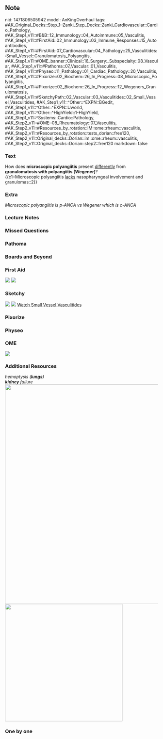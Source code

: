 ## Note
nid: 1471806505942
model: AnKingOverhaul
tags: #AK_Original_Decks::Step_1::Zanki_Step_Decks::Zanki_Cardiovascular::Cardio_Pathology, #AK_Step1_v11::#B&B::12_Immunology::04_Autoimmune::05_Vasculitis, #AK_Step1_v11::#FirstAid::02_Immunology::03_Immune_Responses::15_Autoantibodies, #AK_Step1_v11::#FirstAid::07_Cardiovascular::04_Pathology::25_Vasculitides::Small_Vessel::Granulomatosis_Polyangitis, #AK_Step1_v11::#OME_banner::Clinical::16_Surgery:_Subspecialty::08_Vascular, #AK_Step1_v11::#Pathoma::07_Vascular::01_Vasculitis, #AK_Step1_v11::#Physeo::11_Pathology::01_Cardiac_Pathology::20_Vasculitis, #AK_Step1_v11::#Pixorize::02_Biochem::26_In_Progress::08_Microscopic_Polyangiitis, #AK_Step1_v11::#Pixorize::02_Biochem::26_In_Progress::12_Wegeners_Granulomatosis, #AK_Step1_v11::#SketchyPath::02_Vascular::03_Vasculitides::02_Small_Vessel_Vasculitides, #AK_Step1_v11::^Other::^EXPN::BGedit, #AK_Step1_v11::^Other::^EXPN::Uworld, #AK_Step1_v11::^Other::^HighYield::1-HighYield, #AK_Step1_v11::^Systems::Cardio::Pathology, #AK_Step2_v11::#OME::08_Rheumatology::07_Vasculitis, #AK_Step2_v11::#Resources_by_rotation::IM::ome::rheum::vasculitis, #AK_Step2_v11::#Resources_by_rotation::tests_dorian::free120, #AK_Step2_v11::Original_decks::Dorian::im::ome::rheum::vasculitis, #AK_Step2_v11::Original_decks::Dorian::step2::free120
markdown: false

### Text
<div>
  <div>
    <div>
      How does <b>microscopic polyangiitis</b> present
      <u>differently</u> from <b>granulomatosis with polyangiitis
      (Wegener)</b>?
    </div>
    <div>
      {{c1::Microscopic polyangiitis <u>lacks</u> nasopharyngeal
      involvement and granulomas::2}}
    </div>
  </div>
</div>

### Extra
<i>Microscopic polyangiitis is p-ANCA vs Wegener which is
c-ANCA</i>

### Lecture Notes


### Missed Questions


### Pathoma


### Boards and Beyond


### First Aid
<img src="tmpOVepJe.png"> <img src="tmpAlynG4.png">

### Sketchy
<img src="SketchyMedical%202019-12-20%2012-06-59_1566160514431.jpg"
class="resizer"> <img src="Zoverall%20picure_1566160514431.jpg"
class="resizer"> <a href=
"https://dashboard.sketchy.com/study/medical/courses/medical-pathophysiology/units/medical-pathophysiology-vascular/videos/medical-pathophysiology-vascular-vasculitides-small-vessel-vasculitides?utm_source=anki&utm_medium=partnership&utm_campaign=february_update&utm_content=medical">
Watch Small Vessel Vasculitides</a>

### Pixorize


### Physeo


### OME
<div class="ome-widget">
  <a href=
  "https://onlinemeded.org/spa/surgery-subspecialty/vascular/acquire?ref=anki">
  <img src="_OME_AnkiFlashcards_Lesson_4.png"></a>
</div>

### Additional Resources
<div>
  <i>hemoptysis (<b>lungs</b>)</i>
  <div>
    <i><b>kidney</b> failure</i>
  </div>
  <div>
    <div>
      <div><img src="paste-3307945156673537.jpg" class="resizer"
      style="width: 724px;"></div>
      <div>
        <i><img src="paste-3305350996426753.jpg" class="resizer"
        style="width: 387px;"></i>
      </div>
    </div>
  </div>
</div>

### One by one


